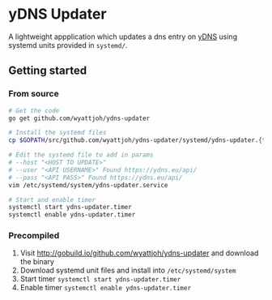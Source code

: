 # yDNS Updater

A lightweight appplication which updates a dns entry on [yDNS](https://ydns.eu/) using systemd units provided in `systemd/`.

## Getting started

### From source

```bash
# Get the code
go get github.com/wyattjoh/ydns-updater

# Install the systemd files
cp $GOPATH/src/github.com/wyattjoh/ydns-updater/systemd/ydns-updater.{timer,service} /etc/systemd/system

# Edit the systemd file to add in params
# --host "<HOST TO UPDATE>"
# --user "<API USERNAME>" Found https://ydns.eu/api/
# --pass "<API PASS>" Found https://ydns.eu/api/
vim /etc/systemd/system/ydns-updater.service

# Start and enable timer
systemctl start ydns-updater.timer
systemctl enable ydns-updater.timer
```

### Precompiled

1. Visit http://gobuild.io/github.com/wyattjoh/ydns-updater and download the binary
2. Download systemd unit files and install into `/etc/systemd/system`
3. Start timer `systemctl start ydns-updater.timer`
4. Enable timer `systemctl enable ydns-updater.timer`
